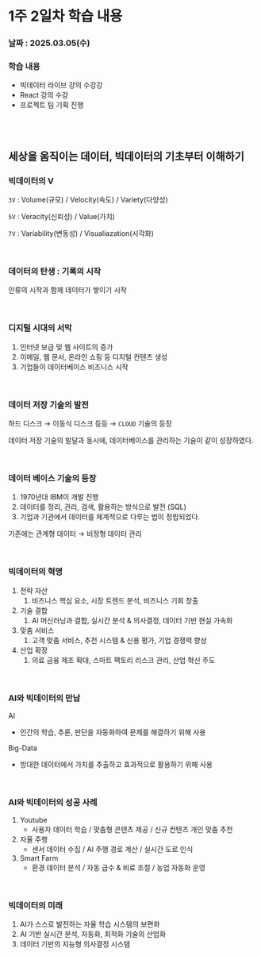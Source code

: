 # 1주 2일차 학습 내용  


### 날짜 : 2025.03.05(수)

### 학습 내용 
- 빅데이터 라이브 강의 수강강
- React 강의 수강
- 프로젝트 팀 기획 진행

<br><br>

## **세상을 움직이는 데이터, 빅데이터의 기초부터 이해하기**

### 빅데이터의 V


`3V` : Volume(규모) / Velocity(속도) / Variety(다양성)

`5V` : Veracity(신뢰성) / Value(가치)

`7V` : Variability(변동성) / Visualiazation(시각화)


<br>

### 데이터의 탄생 : 기록의 시작

인류의 시작과 함께 데이터가 쌓이기 시작

<br>


### 디지털 시대의 서막

1. 인터넷 보급 및 웹 사이트의 증가
2. 이메일, 웹 문서, 온라인 쇼핑 등 디지털 컨텐츠 생성
3. 기업들이 데이터베이스 비즈니스 시작

<br>

### 데이터 저장 기술의 발전

하드 디스크 → 이동식 디스크 등등 → `CLOUD` 기술의 등장

데이터 저장 기술의 발달과 동시에, 데이터베이스를 관리하는 기술이 같이 성장하였다. 

<br>

### 데이터 베이스 기술의 등장

1. 1970년대 IBM이 개발 진행
2. 데이터를 정리, 관리, 검색, 활용하는 방식으로 발전 (SQL) 
3. 기업과 기관에서 데이터를 체계적으로 다루는 법이 정립되었다. 



기존에는 관계형 데이터 → 비정형 데이터 관리

<br>

### 빅데이터의 혁명

1. 전략 자산
    1. 비즈니스 핵심 요소, 시장 트렌드 분석, 비즈니스 기회 창출
2. 기술 결합
    1. AI 머신러닝과 결합, 실시간 분석 & 의사결정, 데이터 기반 현실 가속화
3. 맞춤 서비스
    1. 고객 맞춤 서비스, 추천 시스템 & 신용 평가, 기업 경쟁력 향상
4. 산업 확장
    1. 의료 금융 제조 확대, 스마트 팩토리 리스크 관리, 산업 혁신 주도

<br> 

### AI와 빅데이터의 만남

AI

- 인간의 학습, 추론, 판단을 자동화하여 문제를 해결하기 위해 사용

Big-Data

- 방대한 데이터에서 가치를 추출하고 효과적으로 활용하기 위해 사용

<br>

### AI와 빅데이터의 성공 사례


1. Youtube
    - 사용자 데이터 학습 / 맞춤형 콘텐츠 제공 / 신규 컨텐츠 개인 맞춤 추천
2.  자율 주행
    - 센서 데이터 수집 / AI 주행 경로 계산 / 실시간 도로 인식
3. Smart Farm
    - 환경 데이터 분석 / 자동 급수 & 비료 조절 / 농업 자동화 운영

<br>

### 빅데이터의 미래

1. AI가 스스로 발전하는 자율 학습 시스템의 보편화
2. AI 기반 실시간 분석, 자동화, 최적화 기술의 산업화
3. 데이터 기반의 지능형 의사결정 시스템

